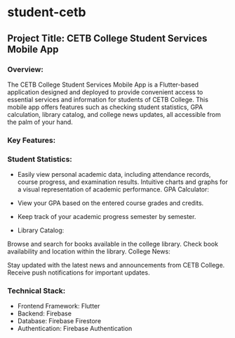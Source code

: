 # student-cetb

## Project Title: CETB College Student Services Mobile App

### Overview:

The CETB College Student Services Mobile App is a Flutter-based application designed and deployed to provide convenient access to essential services and information for students of CETB College. This mobile app offers features such as checking student statistics, GPA calculation, library catalog, and college news updates, all accessible from the palm of your hand.

### Key Features:

### Student Statistics:

* Easily view personal academic data, including attendance records, course progress, and examination results.
Intuitive charts and graphs for a visual representation of academic performance.
GPA Calculator:

* View your GPA based on the entered course grades and credits.
* Keep track of your academic progress semester by semester.
* Library Catalog:

Browse and search for books available in the college library.
Check book availability and location within the library.
College News:

Stay updated with the latest news and announcements from CETB College.
Receive push notifications for important updates.

### Technical Stack:

* Frontend Framework: Flutter
* Backend: Firebase
* Database: Firebase Firestore
* Authentication: Firebase Authentication
